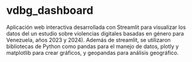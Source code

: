 # vdbg_dashboard
Aplicación web interactiva desarrollada con Streamlit para visualizar los datos del un estudio sobre violencias digitales basadas en género para Venezuela, años 2023 y 2024). Además de streamlit, se utilizaron bibliotecas de Python como pandas para el manejo de datos, plotly y matplotlib para crear gráficos, y geopandas para análisis geográfico.
